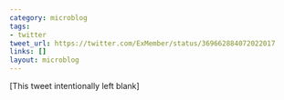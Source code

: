 ```yaml
---
category: microblog
tags:
- twitter
tweet_url: https://twitter.com/ExMember/status/369662884072022017
links: []
layout: microblog
---
```

[This tweet intentionally left blank]
